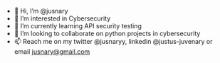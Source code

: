 - 👋 Hi, I’m @jusnary
- 👀 I’m interested in Cybersecurity
- 🌱 I’m currently learning API security testing
- 💞️ I’m looking to collaborate on python projects in cybersecurity
- 📫 Reach me on my twitter @jusnaryy, linkedin @justus-juvenary or email jusnary@gmail.com

<!---
jusnary/jusnary is a ✨ special ✨ repository because its `README.md` (this file) appears on your GitHub profile.
You can click the Preview link to take a look at your changes.
--->

